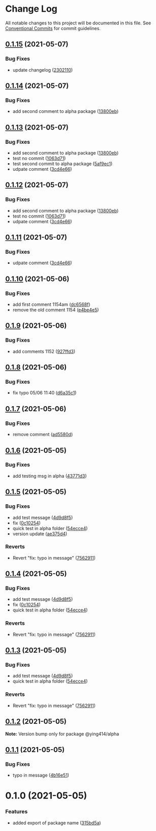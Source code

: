 # Change Log

All notable changes to this project will be documented in this file.
See [Conventional Commits](https://conventionalcommits.org) for commit guidelines.

## [0.1.15](https://github.com/ying414/testing-monoropos/compare/@ying414/alpha@0.1.14...@ying414/alpha@0.1.15) (2021-05-07)


### Bug Fixes

* update changelog ([2302110](https://github.com/ying414/testing-monoropos/commit/230211061e9f6e4f1aaa770e443729e97c863652))






## [0.1.14](https://github.com/ying414/testing-monoropos/compare/@ying414/alpha@0.1.10...@ying414/alpha@0.1.14) (2021-05-07)

### Bug Fixes

- add second comment to alpha package ([13800eb](https://github.com/ying414/testing-monoropos/commit/13800eb8359f22f09bb15fb494aac23843f1c4c4))

## [0.1.13](https://github.com/ying414/testing-monoropos/compare/@ying414/alpha@0.1.10...@ying414/alpha@0.1.13) (2021-05-07)

### Bug Fixes

- add second comment to alpha package ([13800eb](https://github.com/ying414/testing-monoropos/commit/13800eb8359f22f09bb15fb494aac23843f1c4c4))
- test no commit ([1063d71](https://github.com/ying414/testing-monoropos/commit/1063d71fe1d344157da9f9d4043cfa54bc811293))
- test second commit to alpha package ([5af9ec1](https://github.com/ying414/testing-monoropos/commit/5af9ec1d8b42242cf8708af269789e5cf33fd9b1))
- udpate comment ([3cd4e66](https://github.com/ying414/testing-monoropos/commit/3cd4e6640bc9be80a43b995852ade44b1ffa918b))

## [0.1.12](https://github.com/ying414/testing-monoropos/compare/@ying414/alpha@0.1.10...@ying414/alpha@0.1.12) (2021-05-07)

### Bug Fixes

- add second comment to alpha package ([13800eb](https://github.com/ying414/testing-monoropos/commit/13800eb8359f22f09bb15fb494aac23843f1c4c4))
- test no commit ([1063d71](https://github.com/ying414/testing-monoropos/commit/1063d71fe1d344157da9f9d4043cfa54bc811293))
- udpate comment ([3cd4e66](https://github.com/ying414/testing-monoropos/commit/3cd4e6640bc9be80a43b995852ade44b1ffa918b))

## [0.1.11](https://github.com/ying414/testing-monoropos/compare/@ying414/alpha@0.1.10...@ying414/alpha@0.1.11) (2021-05-07)

### Bug Fixes

- udpate comment ([3cd4e66](https://github.com/ying414/testing-monoropos/commit/3cd4e6640bc9be80a43b995852ade44b1ffa918b))

## [0.1.10](https://github.com/ying414/testing-monoropos/compare/@ying414/alpha@0.1.9...@ying414/alpha@0.1.10) (2021-05-06)

### Bug Fixes

- add first comment 1154am ([dc6568f](https://github.com/ying414/testing-monoropos/commit/dc6568f93ea143b68bfccc0e62619e748f81be7c))
- remove the old comment 1154 ([e4be4e5](https://github.com/ying414/testing-monoropos/commit/e4be4e5d94c5b00a91dc7f616e0f0fcb3fdaa48d))

## [0.1.9](https://github.com/ying414/testing-monoropos/compare/@ying414/alpha@0.1.8...@ying414/alpha@0.1.9) (2021-05-06)

### Bug Fixes

- add comments 1152 ([927ffd3](https://github.com/ying414/testing-monoropos/commit/927ffd349584c1a4735a3301464714da94ca121b))

## [0.1.8](https://github.com/ying414/testing-monoropos/compare/@ying414/alpha@0.1.7...@ying414/alpha@0.1.8) (2021-05-06)

### Bug Fixes

- fix typo 05/06 11:40 ([d6a35c1](https://github.com/ying414/testing-monoropos/commit/d6a35c1c8e756c91e599b14d9ca11c5ce28467f2))

## [0.1.7](https://github.com/ying414/testing-monoropos/compare/@ying414/alpha@0.1.6...@ying414/alpha@0.1.7) (2021-05-06)

### Bug Fixes

- remove comment ([ad5580d](https://github.com/ying414/testing-monoropos/commit/ad5580d2dea1333624dc7d70e162c55102a99026))

## [0.1.6](https://github.com/ying414/testing-monoropos/compare/@ying414/alpha@0.1.5...@ying414/alpha@0.1.6) (2021-05-05)

### Bug Fixes

- add testing msg in alpha ([43771d3](https://github.com/ying414/testing-monoropos/commit/43771d3908dc89864dc21cf9afd5570261507e44))

## [0.1.5](https://github.com/ying414/testing-monoropos/compare/@ying414/alpha@0.1.2...@ying414/alpha@0.1.5) (2021-05-05)

### Bug Fixes

- add test message ([4d9d8f5](https://github.com/ying414/testing-monoropos/commit/4d9d8f546c057862c43b217e3eff8d470c9a6617))
- fix ([0c10254](https://github.com/ying414/testing-monoropos/commit/0c10254afc31eac0327d41c837d714ff0fa329d2))
- quick test in alpha folder ([54ecce4](https://github.com/ying414/testing-monoropos/commit/54ecce419b4e1f571f32b6a895fbe3548e536a68))
- version update ([ae375d4](https://github.com/ying414/testing-monoropos/commit/ae375d451437801b0144f90583561d540e3b9e19))

### Reverts

- Revert "fix: typo in message" ([7562911](https://github.com/ying414/testing-monoropos/commit/7562911b053abd481ed4dd6fca12d2633e80577d))

## [0.1.4](https://github.com/ying414/testing-monoropos/compare/@ying414/alpha@0.1.2...@ying414/alpha@0.1.4) (2021-05-05)

### Bug Fixes

- add test message ([4d9d8f5](https://github.com/ying414/testing-monoropos/commit/4d9d8f546c057862c43b217e3eff8d470c9a6617))
- fix ([0c10254](https://github.com/ying414/testing-monoropos/commit/0c10254afc31eac0327d41c837d714ff0fa329d2))
- quick test in alpha folder ([54ecce4](https://github.com/ying414/testing-monoropos/commit/54ecce419b4e1f571f32b6a895fbe3548e536a68))

### Reverts

- Revert "fix: typo in message" ([7562911](https://github.com/ying414/testing-monoropos/commit/7562911b053abd481ed4dd6fca12d2633e80577d))

## [0.1.3](https://github.com/ying414/testing-monoropos/compare/@ying414/alpha@0.1.2...@ying414/alpha@0.1.3) (2021-05-05)

### Bug Fixes

- add test message ([4d9d8f5](https://github.com/ying414/testing-monoropos/commit/4d9d8f546c057862c43b217e3eff8d470c9a6617))
- quick test in alpha folder ([54ecce4](https://github.com/ying414/testing-monoropos/commit/54ecce419b4e1f571f32b6a895fbe3548e536a68))

### Reverts

- Revert "fix: typo in message" ([7562911](https://github.com/ying414/testing-monoropos/commit/7562911b053abd481ed4dd6fca12d2633e80577d))

## [0.1.2](https://github.com/ying414/testing-monoropos/compare/@ying414/alpha@0.1.1...@ying414/alpha@0.1.2) (2021-05-05)

**Note:** Version bump only for package @ying414/alpha

## [0.1.1](https://github.com/ying414/testing-monoropos/compare/@ying414/alpha@0.1.0...@ying414/alpha@0.1.1) (2021-05-05)

### Bug Fixes

- typo in message ([4b16e51](https://github.com/ying414/testing-monoropos/commit/4b16e51566bb543c15e89d86e4454ac5e691f0c1))

# 0.1.0 (2021-05-05)

### Features

- added export of package name ([315bd5a](https://github.com/ying414/testing-monoropos/commit/315bd5a1e2fe670999490e1d76cb3edd2c26a4ef))
